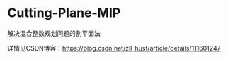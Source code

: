 # Cutting-Plane-MIP
解决混合整数规划问题的割平面法

详情见CSDN博客：https://blog.csdn.net/zll_hust/article/details/111601247
